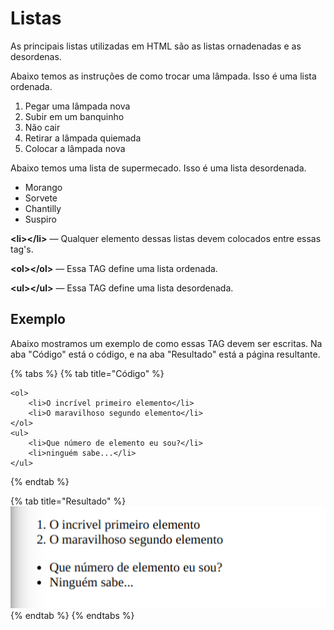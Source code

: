 # Listas

As principais listas utilizadas em HTML são as listas ornadenadas e as desordenas.

Abaixo temos as instruções de como trocar uma lâmpada. Isso é uma lista ordenada.

1. Pegar uma lâmpada nova
2. Subir em um banquinho
3. Não cair
4. Retirar a lâmpada quiemada
5. Colocar a lâmpada nova

Abaixo temos uma lista de supermecado. Isso é uma lista desordenada.

* Morango
* Sorvete
* Chantilly
* Suspiro

**&lt;li&gt;&lt;/li&gt;** — Qualquer elemento dessas listas devem colocados entre essas tag's.

**&lt;ol&gt;&lt;/ol&gt;** — Essa TAG define uma lista ordenada.

**&lt;ul&gt;&lt;/ul&gt;** — Essa TAG define uma lista desordenada.

## Exemplo

Abaixo mostramos um exemplo de como essas TAG devem ser escritas. Na aba "Código" está o código, e na aba "Resultado" está a página resultante.

{% tabs %}
{% tab title="Código" %}
```markup
<ol>
    <li>O incrível primeiro elemento</li>
    <li>O maravilhoso segundo elemento</li>
</ol>
<ul>
    <li>Que número de elemento eu sou?</li>
    <li>ninguém sabe...</li>
</ul>
```
{% endtab %}

{% tab title="Resultado" %}
![](../../../.gitbook/assets/listas.png)
{% endtab %}
{% endtabs %}

